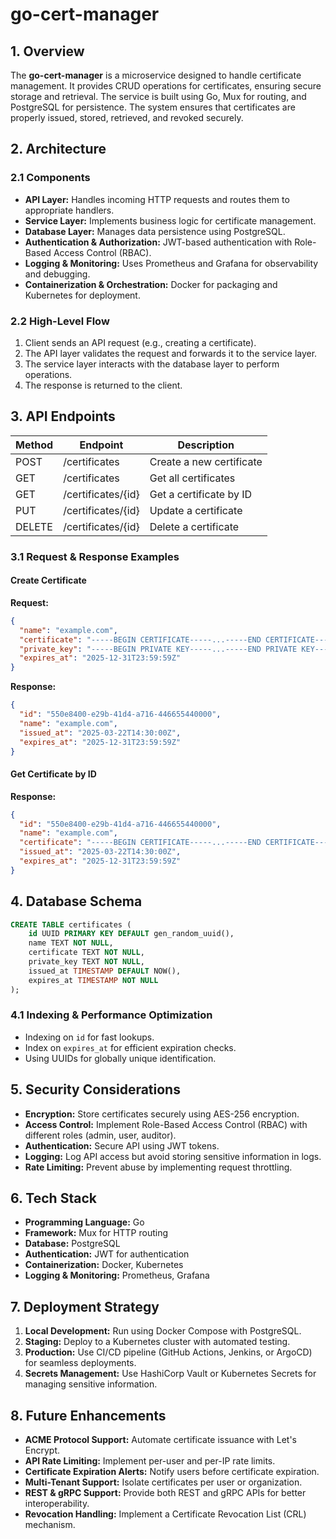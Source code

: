 # go-cert-manager

## 1. Overview
The **go-cert-manager** is a microservice designed to handle certificate management. It provides CRUD operations for certificates, ensuring secure storage and retrieval. The service is built using Go, Mux for routing, and PostgreSQL for persistence. The system ensures that certificates are properly issued, stored, retrieved, and revoked securely.

## 2. Architecture
### 2.1 Components
- **API Layer:** Handles incoming HTTP requests and routes them to appropriate handlers.
- **Service Layer:** Implements business logic for certificate management.
- **Database Layer:** Manages data persistence using PostgreSQL.
- **Authentication & Authorization:** JWT-based authentication with Role-Based Access Control (RBAC).
- **Logging & Monitoring:** Uses Prometheus and Grafana for observability and debugging.
- **Containerization & Orchestration:** Docker for packaging and Kubernetes for deployment.

### 2.2 High-Level Flow
1. Client sends an API request (e.g., creating a certificate).
2. The API layer validates the request and forwards it to the service layer.
3. The service layer interacts with the database layer to perform operations.
4. The response is returned to the client.

## 3. API Endpoints
| Method | Endpoint          | Description                 |
|--------|------------------|-----------------------------|
| POST   | /certificates    | Create a new certificate    |
| GET    | /certificates    | Get all certificates        |
| GET    | /certificates/{id} | Get a certificate by ID    |
| PUT    | /certificates/{id} | Update a certificate       |
| DELETE | /certificates/{id} | Delete a certificate       |

### 3.1 Request & Response Examples
#### Create Certificate
**Request:**
```json
{
  "name": "example.com",
  "certificate": "-----BEGIN CERTIFICATE-----...-----END CERTIFICATE-----",
  "private_key": "-----BEGIN PRIVATE KEY-----...-----END PRIVATE KEY-----",
  "expires_at": "2025-12-31T23:59:59Z"
}
```
**Response:**
```json
{
  "id": "550e8400-e29b-41d4-a716-446655440000",
  "name": "example.com",
  "issued_at": "2025-03-22T14:30:00Z",
  "expires_at": "2025-12-31T23:59:59Z"
}
```

#### Get Certificate by ID
**Response:**
```json
{
  "id": "550e8400-e29b-41d4-a716-446655440000",
  "name": "example.com",
  "certificate": "-----BEGIN CERTIFICATE-----...-----END CERTIFICATE-----",
  "issued_at": "2025-03-22T14:30:00Z",
  "expires_at": "2025-12-31T23:59:59Z"
}
```

## 4. Database Schema
```sql
CREATE TABLE certificates (
    id UUID PRIMARY KEY DEFAULT gen_random_uuid(),
    name TEXT NOT NULL,
    certificate TEXT NOT NULL,
    private_key TEXT NOT NULL,
    issued_at TIMESTAMP DEFAULT NOW(),
    expires_at TIMESTAMP NOT NULL
);
```
### 4.1 Indexing & Performance Optimization
- Indexing on `id` for fast lookups.
- Index on `expires_at` for efficient expiration checks.
- Using UUIDs for globally unique identification.

## 5. Security Considerations
- **Encryption:** Store certificates securely using AES-256 encryption.
- **Access Control:** Implement Role-Based Access Control (RBAC) with different roles (admin, user, auditor).
- **Authentication:** Secure API using JWT tokens.
- **Logging:** Log API access but avoid storing sensitive information in logs.
- **Rate Limiting:** Prevent abuse by implementing request throttling.

## 6. Tech Stack
- **Programming Language:** Go
- **Framework:** Mux for HTTP routing
- **Database:** PostgreSQL
- **Authentication:** JWT for authentication
- **Containerization:** Docker, Kubernetes
- **Logging & Monitoring:** Prometheus, Grafana

## 7. Deployment Strategy
1. **Local Development:** Run using Docker Compose with PostgreSQL.
2. **Staging:** Deploy to a Kubernetes cluster with automated testing.
3. **Production:** Use CI/CD pipeline (GitHub Actions, Jenkins, or ArgoCD) for seamless deployments.
4. **Secrets Management:** Use HashiCorp Vault or Kubernetes Secrets for managing sensitive information.

## 8. Future Enhancements
- **ACME Protocol Support:** Automate certificate issuance with Let's Encrypt.
- **API Rate Limiting:** Implement per-user and per-IP rate limits.
- **Certificate Expiration Alerts:** Notify users before certificate expiration.
- **Multi-Tenant Support:** Isolate certificates per user or organization.
- **REST & gRPC Support:** Provide both REST and gRPC APIs for better interoperability.
- **Revocation Handling:** Implement a Certificate Revocation List (CRL) mechanism.
